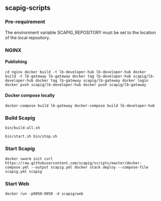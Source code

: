 ## scapig-scripts

### Pre-requirement

The environment variable SCAPIG_REPOSITORY must be set to the location of the local repository.

### NGINX
#### Publishing
``
cd nginx
docker build -t lb-developer-hub lb-developer-hub
docker build -t lb-gateway lb-gateway
docker tag lb-developer-hub scapig/lb-developer-hub
docker tag lb-gateway scapig/lb-gateway
docker login
docker push scapig/lb-developer-hub
docker push scapig/lb-gateway
``

#### Docker compose locally
``
docker-compose build lb-gateway
docker-compose build lb-developer-hub
``

### Build Scapig
``
bin/build-all.sh
``


``
bin/start.sh
bin/stop.sh
``

### Start Scapig
``
docker swarm init
curl https://raw.githubusercontent.com/scapig/scripts/master/docker-compose.yml --output scapig.yml
docker stack deploy --compose-file scapig.yml scapig
``

### Start Web
``
docker run -p9050:9050 -d scapig/web
``
